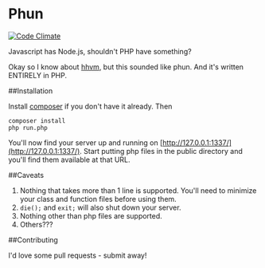 Phun
==========

[![Code Climate](https://codeclimate.com/github/wogsland/php-server/badges/gpa.svg)](https://codeclimate.com/github/wogsland/php-server)

Javascript has Node.js, shouldn't PHP have something?

Okay so I know about [hhvm](https://github.com/facebook/hhvm), but this sounded like phun. And it's written ENTIRELY in PHP.

##Installation

Install [composer](https://getcomposer.org/) if you don't have it already. Then

    composer install
    php run.php

You'll now find your server up and running on [http://127.0.0.1:1337/](http://127.0.0.1:1337/).
Start putting php files in the public directory and you'll find them available at that URL.

##Caveats

1. Nothing that takes more than 1 line is supported. You'll need to minimize your class and function files before using them.
2. ```die();```  and ```exit;``` will also shut down your server.
3. Nothing other than php files are supported.
3. Others???

##Contributing

I'd love some pull requests - submit away!
